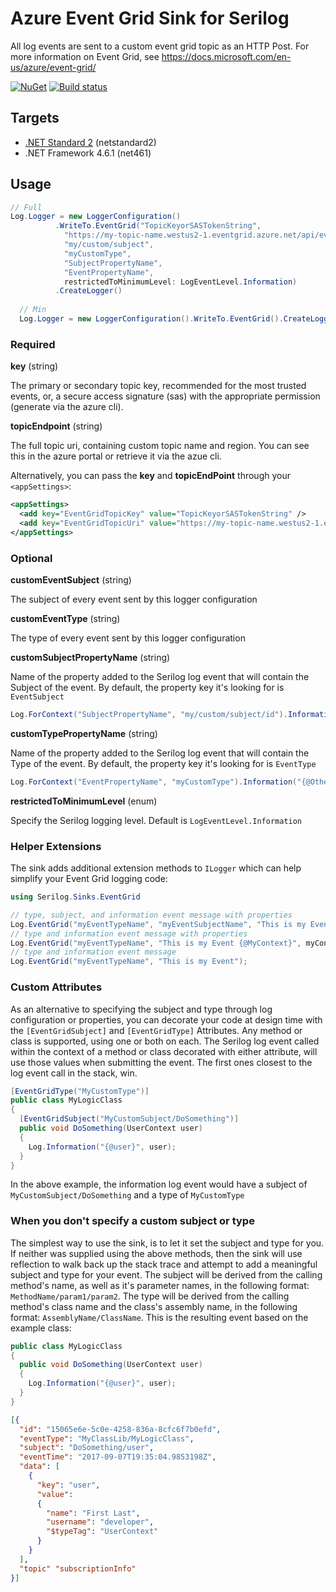 # Azure Event Grid Sink for Serilog

All log events are sent to a custom event grid topic as an HTTP Post. For more information on Event Grid, see https://docs.microsoft.com/en-us/azure/event-grid/

[![NuGet](https://img.shields.io/nuget/v/Serilog.Sinks.EventGrid.svg)](https://www.nuget.org/packages/Serilog.Sinks.EventGrid/) [![Build status](https://ci.appveyor.com/api/projects/status/uxmd0qanuk1eltrg/branch/master?svg=true)](https://ci.appveyor.com/project/Authenticom/serilog-sinks-eventgrid/branch/master)

## Targets

* [.NET Standard 2](https://github.com/dotnet/standard/blob/master/docs/versions.md) (netstandard2)
* .NET Framework 4.6.1 (net461)

## Usage

```csharp
// Full
Log.Logger = new LoggerConfiguration()
          .WriteTo.EventGrid("TopicKeyorSASTokenString", 
            "https://my-topic-name.westus2-1.eventgrid.azure.net/api/events",
            "my/custom/subject",
            "myCustomType",
            "SubjectPropertyName",
            "EventPropertyName",
            restrictedToMinimumLevel: LogEventLevel.Information)
          .CreateLogger()
  
  // Min
  Log.Logger = new LoggerConfiguration().WriteTo.EventGrid().CreateLogger()
```

### Required

**key** (string)

The primary or secondary topic key, recommended for the most trusted events, or, a secure access signature (sas) with the appropriate permission (generate via the azure cli).

**topicEndpoint** (string)

The full topic uri, containing custom topic name and region. You can see this in the azure portal or retrieve it via the azue cli.

Alternatively, you can pass the **key** and **topicEndPoint** through your `<appSettings>`: 

```xml
<appSettings>
  <add key="EventGridTopicKey" value="TopicKeyorSASTokenString" />
  <add key="EventGridTopicUri" value="https://my-topic-name.westus2-1.eventgrid.azure.net/api/events" />
</appSettings>
```

### Optional

**customEventSubject** (string)

The subject of every event sent by this logger configuration

**customEventType** (string)

The type of every event sent by this logger configuration

**customSubjectPropertyName** (string)

Name of the property added to the Serilog log event that will contain the Subject of the event. By default, the property key it's looking for is `EventSubject`

```csharp
Log.ForContext("SubjectPropertyName", "my/custom/subject/id").Information("{@OtherData}", otherData)
```

**customTypePropertyName** (string)

Name of the property added to the Serilog log event that will contain the Type of the event.  By default, the property key it's looking for is `EventType`

```csharp
Log.ForContext("EventPropertyName", "myCustomType").Information("{@OtherData}", otherData)
```

**restrictedToMinimumLevel** (enum)

Specify the Serilog logging level. Default is `LogEventLevel.Information`

### Helper Extensions

The sink adds additional extension methods to `ILogger` which can help simplify your Event Grid logging code:

```csharp
using Serilog.Sinks.EventGrid
```

```csharp
// type, subject, and information event message with properties
Log.EventGrid("myEventTypeName", "myEventSubjectName", "This is my Event {@MyContext}", myContext);
// type and information event message with properties
Log.EventGrid("myEventTypeName", "This is my Event {@MyContext}", myContext);
// type and information event message
Log.EventGrid("myEventTypeName", "This is my Event");
```

### Custom Attributes

As an alternative to specifying the subject and type through log configuration or properties, you can decorate your code at design time with the `[EventGridSubject]` and `[EventGridType]` Attributes. Any method or class is supported, using one or both on each. The Serilog log event called within the context of a method or class decorated with either attribute, will use those values when submitting the event. The first ones closest to the log event call in the stack, win.

```csharp
[EventGridType("MyCustomType")]
public class MyLogicClass
{ 
  [EventGridSubject("MyCustomSubject/DoSomething")]
  public void DoSomething(UserContext user)
  {
    Log.Information("{@user}", user);
  }
}
```

In the above example, the information log event would have a subject of `MyCustomSubject/DoSomething` and a type of `MyCustomType`

### When you don't specify a custom subject or type

The simplest way to use the sink, is to let it set the subject and type for you. If neither was supplied using the above methods, then the sink will use reflection to walk back up the stack trace and attempt to add a meaningful subject and type for your event. The subject will be derived from the calling method's name, as well as it's parameter names, in the following format: `MethodName/param1/param2`. The type will be derived from the calling method's class name and the class's assembly name, in the following format: `AssemblyName/ClassName`. This is the resulting event based on the example class:

```csharp
public class MyLogicClass
{ 
  public void DoSomething(UserContext user)
  {
    Log.Information("{@user}", user);
  }
}
```

```json
[{
  "id": "15065e6e-5c0e-4258-836a-8cfc6f7b0efd",
  "eventType": "MyClassLib/MyLogicClass",
  "subject": "DoSomething/user",
  "eventTime": "2017-09-07T19:35:04.9853198Z",
  "data": [
    {
      "key": "user",
      "value": 
      {
        "name": "First Last",
        "username": "developer",
        "$typeTag": "UserContext"
      }
    }
  ],
  "topic" "subscriptionInfo"
}]
```



